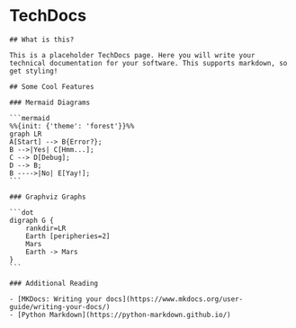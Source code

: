 #  TechDocs


    ## What is this?

    This is a placeholder TechDocs page. Here you will write your technical documentation for your software. This supports markdown, so get styling!

    ## Some Cool Features

    ### Mermaid Diagrams

    ```mermaid
    %%{init: {'theme': 'forest'}}%%
    graph LR
    A[Start] --> B{Error?};
    B -->|Yes| C[Hmm...];
    C --> D[Debug];
    D --> B;
    B ---->|No| E[Yay!];
    ```

    ### Graphviz Graphs
    
    ```dot
    digraph G {
        rankdir=LR
        Earth [peripheries=2]
        Mars
        Earth -> Mars
    }
    ```

    ### Additional Reading

    - [MKDocs: Writing your docs](https://www.mkdocs.org/user-guide/writing-your-docs/)
    - [Python Markdown](https://python-markdown.github.io/)

